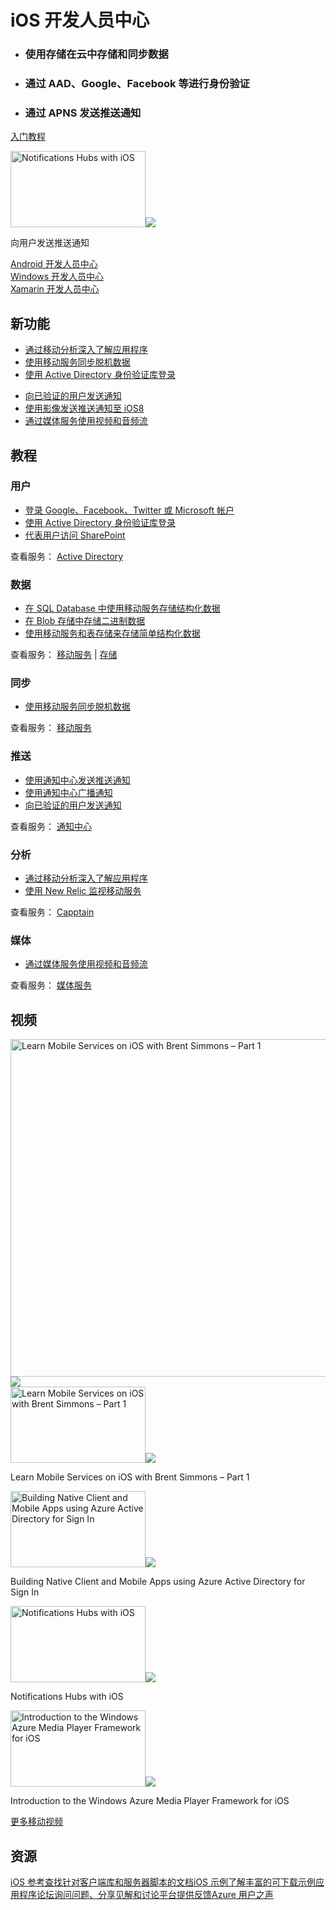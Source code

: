 <properties 
  pageTitle="移动服务-iOS - Azure 微软云"
  metakeywords="" 
  description="" 
  services="" 
  documentationCenter="iOS" 
  authors="" 
  manager="Tiffena" 
  editor="EricChen"/>


<div>
  <h1>iOS 开发人员中心</h1>
  <div>
    <ul>
      <li>
        <h3>使用存储在云中存储和同步数据</h3>
      </li>
      <li>
        <h3>通过 AAD、Google、Facebook 等进行身份验证</h3>
      </li>
      <li>
        <h3>通过 APNS 发送推送通知</h3>
      </li>
    </ul>
    <p><a href="http://azure.microsoft.com/zh-cn/documentation/articles/mobile-services-ios-get-started/" ms.pgarea="content" ms.cmpgrp="body" ms.cmptyp="button" ms.cmpnm="入门教程" ms.title="" km.title="" ms.interactiontype="22">入门教程</a></p>
  </div>
  <div><a href="http://azure.microsoft.com/zh-cn/documentation/videos/notifications-hubs-with-ios/" data-control="" data-expanding="false" data-ch9="http://channel9.msdn.com/Series/Windows-Azure-Service-Bus-Tutorials/Notifications-Hubs-with-iOS/player/" data-caption="zh-cn" ms.pgarea="content" ms.cmpgrp="body" ms.cmptyp="video" ms.cmpnm="07-24-2013 11 min, 53 sec" ms.title="Notifications Hubs with iOS" km.title="Notifications Hubs with iOS" ms.interactiontype="1"><img src="http://video.ch9.ms/ch9/66bc/c50c82bd-e75a-437b-ba14-26c9106d66bc/NotificationHubsWithIOS_512.jpg" alt="Notifications Hubs with iOS" data-control="thumbnail" height="122" width="216"><img src="http://acom.azurecomcdn.net/80C57D/cdn/images/cvt-2033c2e7d39044eb77e5fe971ce2f3c80db5c52b/icon/VideoPlay.svg"></a>
    <p>向用户发送推送通知</p>
  </div>
</div>
<div>
  <div><a href="http://azure.microsoft.com/zh-cn/develop/mobile/android" ms.pgarea="content" ms.cmpgrp="body" ms.cmptyp="link" ms.cmpnm="Android 开发人员中心" ms.title="" km.title="" ms.interactiontype="1">Android 开发人员中心</a></div>
  <div><a href="http://azure.microsoft.com/zh-cn/develop/mobile/windows" ms.pgarea="content" ms.cmpgrp="body" ms.cmptyp="link" ms.cmpnm="Windows 开发人员中心" ms.title="" km.title="" ms.interactiontype="1">Windows 开发人员中心</a></div>
  <div><a href="http://azure.microsoft.com/zh-cn/develop/mobile/xamarin" ms.pgarea="content" ms.cmpgrp="body" ms.cmptyp="link" ms.cmpnm="Xamarin 开发人员中心" ms.title="" km.title="" ms.interactiontype="1">Xamarin 开发人员中心</a></div>
</div>
<div>
  <h2>新功能</h2>
  <div>
    <ul>
      <li><a href="http://azure.microsoft.com/zh-cn/documentation/articles/mobile-services-ios-get-started-mobile-analytics/" ms.pgarea="content" ms.cmpgrp="body" ms.cmptyp="link list link" ms.cmpnm=" | 通过移动分析深入了解应用程序" ms.title="" km.title="" ms.interactiontype="1" ms.index="0">通过移动分析深入了解应用程序</a></li>
      <li><a href="http://azure.microsoft.com/zh-cn/documentation/articles/mobile-services-ios-get-started-offline-data/" ms.pgarea="content" ms.cmpgrp="body" ms.cmptyp="link list link" ms.cmpnm=" | 使用移动服务同步脱机数据" ms.title="" km.title="" ms.interactiontype="1" ms.index="1">使用移动服务同步脱机数据</a></li>
      <li><a href="http://azure.microsoft.com/zh-cn/documentation/articles/mobile-services-dotnet-backend-ios-adal-sso-authentication/" ms.pgarea="content" ms.cmpgrp="body" ms.cmptyp="link list link" ms.cmpnm=" | 使用 Active Directory 身份验证库登录" ms.title="" km.title="" ms.interactiontype="1" ms.index="2">使用 Active Directory 身份验证库登录</a></li>
    </ul>
  </div>
  <div>
    <ul>
      <li><a href="http://azure.microsoft.com/zh-cn/documentation/articles/mobile-services-javascript-backend-ios-push-notifications-app-users/" ms.pgarea="content" ms.cmpgrp="body" ms.cmptyp="link list link" ms.cmpnm=" | 向已验证的用户发送通知" ms.title="" km.title="" ms.interactiontype="1" ms.index="0">向已验证的用户发送通知</a></li>
      <li><a href="http://azure.microsoft.com/zh-cn/documentation/articles/notification-hubs-aspnet-backend-ios-rich-push/" ms.pgarea="content" ms.cmpgrp="body" ms.cmptyp="link list link" ms.cmpnm=" | 使用影像发送推送通知至 iOS8" ms.title="" km.title="" ms.interactiontype="1" ms.index="1">使用影像发送推送通知至 iOS8</a></li>
      <li><a href="http://azure.microsoft.com/zh-cn/documentation/articles/media-services-use-ios-media-player-framework/" ms.pgarea="content" ms.cmpgrp="body" ms.cmptyp="link list link" ms.cmpnm=" | 通过媒体服务使用视频和音频流" ms.title="" km.title="" ms.interactiontype="1" ms.index="2">通过媒体服务使用视频和音频流</a></li>
    </ul>
  </div>
</div>
<div>
  <h2>教程</h2>
</div>
<div>
  <div>
    <h3 data-jumpto-stop="true">用户</h3>
  </div>
  <div>
    <ul>
      <li><a href="http://azure.microsoft.com/zh-cn/documentation/articles/mobile-services-ios-get-started-users/" ms.pgarea="content" ms.cmpgrp="body" ms.cmptyp="link list link" ms.cmpnm=" | 登录 Google、Facebook、Twitter 或 Microsoft 帐户" ms.title="" km.title="" ms.interactiontype="1" ms.index="0">登录 Google、Facebook、Twitter 或 Microsoft 帐户</a></li>
      <li><a href="http://azure.microsoft.com/zh-cn/documentation/articles/mobile-services-dotnet-backend-ios-adal-sso-authentication/" ms.pgarea="content" ms.cmpgrp="body" ms.cmptyp="link list link" ms.cmpnm=" | 使用 Active Directory 身份验证库登录" ms.title="" km.title="" ms.interactiontype="1" ms.index="1">使用 Active Directory 身份验证库登录</a></li>
      <li><a href="http://azure.microsoft.com/zh-cn/documentation/articles/mobile-services-dotnet-backend-calling-sharepoint-on-behalf-of-user/" ms.pgarea="content" ms.cmpgrp="body" ms.cmptyp="link list link" ms.cmpnm=" | 代表用户访问 SharePoint" ms.title="" km.title="" ms.interactiontype="1" ms.index="2">代表用户访问 SharePoint</a></li>
    </ul>
    <p>查看服务： <a href="https://github.com/AzureAD" ms.pgarea="content" ms.cmpgrp="body" ms.cmptyp="link" ms.cmpnm="Active Directory" ms.title="" km.title="" ms.interactiontype="1">Active Directory</a></p>
  </div>
</div>
<div>
  <div>
    <h3 data-jumpto-stop="true">数据</h3>
  </div>
  <div>
    <ul>
      <li><a href="http://azure.microsoft.com/zh-cn/documentation/articles/mobile-services-ios-get-started-data/" ms.pgarea="content" ms.cmpgrp="body" ms.cmptyp="link list link" ms.cmpnm=" | 在 SQL Database 中使用移动服务存储结构化数据" ms.title="" km.title="" ms.interactiontype="1" ms.index="0">在 SQL Database 中使用移动服务存储结构化数据</a></li>
      <li><a href="http://azure.microsoft.com/zh-cn/documentation/articles/mobile-services-ios-upload-data-blob-storage/" ms.pgarea="content" ms.cmpgrp="body" ms.cmptyp="link list link" ms.cmpnm=" | 在 Blob 存储中存储二进制数据" ms.title="" km.title="" ms.interactiontype="1" ms.index="1">在 Blob 存储中存储二进制数据</a></li>
      <li><a href="http://azure.microsoft.com/zh-cn/documentation/articles/mobile-services-store-data-table-storage/" ms.pgarea="content" ms.cmpgrp="body" ms.cmptyp="link list link" ms.cmpnm=" | 使用移动服务和表存储来存储简单结构化数据" ms.title="" km.title="" ms.interactiontype="1" ms.index="2">使用移动服务和表存储来存储简单结构化数据</a></li>
    </ul>
    <p>查看服务： <a href="http://azure.microsoft.com/zh-cn/documentation/services/mobile-services/" ms.pgarea="content" ms.cmpgrp="body" ms.cmptyp="link" ms.cmpnm="移动服务" ms.title="" km.title="" ms.interactiontype="1">移动服务</a> | <a href="http://azure.microsoft.com/zh-cn/documentation/services/storage/" ms.pgarea="content" ms.cmpgrp="body" ms.cmptyp="link" ms.cmpnm="存储" ms.title="" km.title="" ms.interactiontype="1">存储</a></p>
  </div>
</div>
<div>
  <div>
    <h3 data-jumpto-stop="true">同步</h3>
  </div>
  <div>
    <ul>
      <li><a href="http://azure.microsoft.com/zh-cn/documentation/articles/mobile-services-ios-get-started-offline-data/" ms.pgarea="content" ms.cmpgrp="body" ms.cmptyp="link list link" ms.cmpnm=" | 使用移动服务同步脱机数据" ms.title="" km.title="" ms.interactiontype="1" ms.index="0">使用移动服务同步脱机数据</a></li>
    </ul>
    <p>查看服务： <a href="http://azure.microsoft.com/zh-cn/documentation/services/mobile-services/" ms.pgarea="content" ms.cmpgrp="body" ms.cmptyp="link" ms.cmpnm="移动服务" ms.title="" km.title="" ms.interactiontype="1">移动服务</a></p>
  </div>
</div>
<div>
  <div>
    <h3 data-jumpto-stop="true">推送</h3>
  </div>
  <div>
    <ul>
      <li><a href="http://azure.microsoft.com/zh-cn/documentation/articles/notification-hubs-ios-get-started/" ms.pgarea="content" ms.cmpgrp="body" ms.cmptyp="link list link" ms.cmpnm=" | 使用通知中心发送推送通知" ms.title="" km.title="" ms.interactiontype="1" ms.index="0">使用通知中心发送推送通知</a></li>
      <li><a href="http://azure.microsoft.com/zh-cn/documentation/articles/notification-hubs-ios-send-breaking-news/" ms.pgarea="content" ms.cmpgrp="body" ms.cmptyp="link list link" ms.cmpnm=" | 使用通知中心广播通知" ms.title="" km.title="" ms.interactiontype="1" ms.index="1">使用通知中心广播通知</a></li>
      <li><a href="http://azure.microsoft.com/zh-cn/documentation/articles/mobile-services-javascript-backend-ios-push-notifications-app-users/" ms.pgarea="content" ms.cmpgrp="body" ms.cmptyp="link list link" ms.cmpnm=" | 向已验证的用户发送通知" ms.title="" km.title="" ms.interactiontype="1" ms.index="2">向已验证的用户发送通知</a></li>
    </ul>
    <p>查看服务： <a href="http://azure.microsoft.com/zh-cn/documentation/services/notification-hubs/" ms.pgarea="content" ms.cmpgrp="body" ms.cmptyp="link" ms.cmpnm="通知中心" ms.title="" km.title="" ms.interactiontype="1">通知中心</a></p>
  </div>
</div>
<div>
  <div>
    <h3 data-jumpto-stop="true">分析</h3>
  </div>
  <div>
    <ul>
      <li><a href="http://azure.microsoft.com/zh-cn/documentation/articles/mobile-services-ios-get-started-mobile-analytics/" ms.pgarea="content" ms.cmpgrp="body" ms.cmptyp="link list link" ms.cmpnm=" | 通过移动分析深入了解应用程序" ms.title="" km.title="" ms.interactiontype="1" ms.index="0">通过移动分析深入了解应用程序</a></li>
      <li><a href="http://azure.microsoft.com/zh-cn/documentation/articles/store-new-relic-mobile-services-monitor/" ms.pgarea="content" ms.cmpgrp="body" ms.cmptyp="link list link" ms.cmpnm=" | 使用 New Relic 监视移动服务" ms.title="" km.title="" ms.interactiontype="1" ms.index="1">使用 New Relic 监视移动服务</a></li>
    </ul>
    <p>查看服务： <a href="http://www.capptain.com/" ms.pgarea="content" ms.cmpgrp="body" ms.cmptyp="link" ms.cmpnm="Capptain" ms.title="" km.title="" ms.interactiontype="1">Capptain</a></p>
  </div>
</div>
<div>
  <div>
    <h3 data-jumpto-stop="true">媒体</h3>
  </div>
  <div>
    <ul>
      <li><a href="http://azure.microsoft.com/zh-cn/documentation/articles/media-services-use-ios-media-player-framework/" ms.pgarea="content" ms.cmpgrp="body" ms.cmptyp="link list link" ms.cmpnm=" | 通过媒体服务使用视频和音频流" ms.title="" km.title="" ms.interactiontype="1" ms.index="0">通过媒体服务使用视频和音频流</a></li>
    </ul>
    <p>查看服务： <a href="http://azure.microsoft.com/zh-cn/develop/media-services/" ms.pgarea="content" ms.cmpgrp="body" ms.cmptyp="link" ms.cmpnm="媒体服务" ms.title="" km.title="" ms.interactiontype="1">媒体服务</a></p>
  </div>
</div>
<div>
  <h2 data-jumpto-stop="true">视频</h2>
</div>
<div>
  <div data-control="video-switcher">
    <div><a href="http://azure.microsoft.com/zh-cn/documentation/videos/learn-mobile-services-on-ios-with-brent-simmons-1/" data-control="video" data-expanding="false" data-ch9="http://channel9.msdn.com/Series/Windows-Azure-Mobile-Services/Learn-Mobile-Services-on-iOS-with-Brent-Simmons--Part-1/player/" data-caption="zh-cn" ms.pgarea="content" ms.cmpgrp="body" ms.cmptyp="video" ms.cmpnm="03-01-2013 10 min, 56 sec" ms.title="Learn Mobile Services on iOS with Brent Simmons – Part 1" km.title="Learn Mobile Services on iOS with Brent Simmons – Part 1" ms.interactiontype="1"><img src="http://video.ch9.ms/ch9/e969/47653618-1c3a-4249-9913-8bee2aabe969/LearnMobileServicesoniOSwithBrentSimmonsPart1_512.jpg" alt="Learn Mobile Services on iOS with Brent Simmons – Part 1" data-control="thumbnail" height="540" width="960"><img src="http://acom.azurecomcdn.net/80C57D/cdn/images/cvt-2033c2e7d39044eb77e5fe971ce2f3c80db5c52b/icon/VideoPlay.svg"></a></div>
    <div>
      <div><a href="http://azure.microsoft.com/zh-cn/documentation/videos/learn-mobile-services-on-ios-with-brent-simmons-1/" data-control="" data-expanding="false" data-ch9="http://channel9.msdn.com/Series/Windows-Azure-Mobile-Services/Learn-Mobile-Services-on-iOS-with-Brent-Simmons--Part-1/player/" data-caption="zh-cn" ms.pgarea="content" ms.cmpgrp="body" ms.cmptyp="video" ms.cmpnm="03-01-2013 10 min, 56 sec" ms.title="Learn Mobile Services on iOS with Brent Simmons – Part 1" km.title="Learn Mobile Services on iOS with Brent Simmons – Part 1" ms.interactiontype="1"><img src="http://video.ch9.ms/ch9/e969/47653618-1c3a-4249-9913-8bee2aabe969/LearnMobileServicesoniOSwithBrentSimmonsPart1_512.jpg" alt="Learn Mobile Services on iOS with Brent Simmons – Part 1" data-control="thumbnail" height="122" width="216"><img src="http://acom.azurecomcdn.net/80C57D/cdn/images/cvt-2033c2e7d39044eb77e5fe971ce2f3c80db5c52b/icon/VideoPlay.svg"></a>
        <p>Learn Mobile Services on iOS with Brent Simmons – Part 1</p>
      </div>
      <div><a href="http://azure.microsoft.com/zh-cn/documentation/videos/building-native-client-and-mobile-apps-using-active-directory-for-sign-in/" data-control="" data-expanding="false" data-ch9="http://channel9.msdn.com/Events/Build/2014/3-598/player/" data-caption="zh-cn" ms.pgarea="content" ms.cmpgrp="body" ms.cmptyp="video" ms.cmpnm="03-31-2014 00 min, 00 sec" ms.title="Building Native Client and Mobile Apps using Azure Active Directory for Sign In" km.title="Building Native Client and Mobile Apps using Azure Active Directory for Sign In" ms.interactiontype="1"><img src="http://video.ch9.ms/sessions/build/2014/3-598.jpg" alt="Building Native Client and Mobile Apps using Azure Active Directory for Sign In" data-control="thumbnail" height="122" width="216"><img src="http://acom.azurecomcdn.net/80C57D/cdn/images/cvt-2033c2e7d39044eb77e5fe971ce2f3c80db5c52b/icon/VideoPlay.svg"></a>
        <p>Building Native Client and Mobile Apps using Azure Active Directory for Sign In</p>
      </div>
      <div><a href="http://azure.microsoft.com/zh-cn/documentation/videos/notifications-hubs-with-ios/" data-control="" data-expanding="false" data-ch9="http://channel9.msdn.com/Series/Windows-Azure-Service-Bus-Tutorials/Notifications-Hubs-with-iOS/player/" data-caption="zh-cn" ms.pgarea="content" ms.cmpgrp="body" ms.cmptyp="video" ms.cmpnm="07-24-2013 11 min, 53 sec" ms.title="Notifications Hubs with iOS" km.title="Notifications Hubs with iOS" ms.interactiontype="1"><img src="http://video.ch9.ms/ch9/66bc/c50c82bd-e75a-437b-ba14-26c9106d66bc/NotificationHubsWithIOS_512.jpg" alt="Notifications Hubs with iOS" data-control="thumbnail" height="122" width="216"><img src="http://acom.azurecomcdn.net/80C57D/cdn/images/cvt-2033c2e7d39044eb77e5fe971ce2f3c80db5c52b/icon/VideoPlay.svg"></a>
        <p>Notifications Hubs with iOS</p>
      </div>
      <div><a href="http://azure.microsoft.com/zh-cn/documentation/videos/introduction-to-the-media-player-framework-for-ios/" data-control="" data-expanding="false" data-ch9="http://channel9.msdn.com/Series/Windows-Azure-Media-Services-Tutorials/An-introduction-to-Azure-Media-Player-Framework-for-IOS/player/" data-caption="zh-cn" ms.pgarea="content" ms.cmpgrp="body" ms.cmptyp="video" ms.cmpnm="01-18-2013 11 min, 28 sec" ms.title="Introduction to the Windows Azure Media Player Framework for iOS" km.title="Introduction to the Windows Azure Media Player Framework for iOS" ms.interactiontype="1"><img src="http://video.ch9.ms/ch9/3aa5/d2f99a80-0806-4907-8e6f-639b98d43aa5/IntroToMediaServices_512.jpg" alt="Introduction to the Windows Azure Media Player Framework for iOS" data-control="thumbnail" height="122" width="216"><img src="http://acom.azurecomcdn.net/80C57D/cdn/images/cvt-2033c2e7d39044eb77e5fe971ce2f3c80db5c52b/icon/VideoPlay.svg"></a>
        <p>Introduction to the Windows Azure Media Player Framework for iOS</p>
      </div>
    </div>
  </div>
  <p><a href="http://azure.microsoft.com/zh-cn/documentation/videos/index/?services=mobile-services" ms.pgarea="content" ms.cmpgrp="body" ms.cmptyp="link" ms.cmpnm="更多移动视频" ms.title="" km.title="" ms.interactiontype="1">更多移动视频</a></p>
</div>
<div>
  <h2 data-jumpto-stop="true">资源</h2>
  <div><a href="http://azure.microsoft.com/zh-cn/develop/mobile/reference-ios/" ms.pgarea="content" ms.cmpgrp="body" ms.cmptyp="resource block link" ms.cmpnm="iOS 参考 查找针对客户端库和服务器脚本的文档" ms.title="" km.title="" ms.interactiontype="1">iOS 参考查找针对客户端库和服务器脚本的文档</a><a href="http://azure.microsoft.com/zh-cn/develop/mobile/ios-samples/" ms.pgarea="content" ms.cmpgrp="body" ms.cmptyp="resource block link" ms.cmpnm="iOS 示例 了解丰富的可下载示例应用程序" ms.title="" km.title="" ms.interactiontype="1">iOS 示例了解丰富的可下载示例应用程序</a><a href="http://social.msdn.microsoft.com/Forums/azure/en-US/home?category=windowsazureplatform%2Cwindowsazureplatformctp%2Cwindowsazure&forum=azurescheduler%2CTFService%2Cazureapimgmt%2Chypervrecovmgr%2Cazuresearch%2Cazurecache%2Cwindowsazurewebsitespreview%2Cwindowsazureactiveauthentication%2Cnotificationhubs%2Cwindowsazurepurchasing%2Cservbus%2Cwindowsazurepack%2Chdinsight%2Cssdsgetstarted%2Cazureautomation%2CWindowsAzureAD%2Cwindowsazuredata%2CDataMarket%2Cwindowsazuremanagement%2Cwindowsazuredevelopment%2CWAVirtualMachinesforWindows%2Cazurebiztalksvcs%2Cwindowsazureonlinebackup%2Cazuremobile%2Cazurescripting%2CWAVirtualMachinesVirtualNetwork%2CAzureDocumentDB%2CMediaServices%2CAzureRemoteApp%2CWAVirtualMachinesforLinux%2Cwavirtualmachinesforbiztalkserver%2Cappfabricctp%2Csocialanalytics%2CMachineLearning&filter=alltypes&sort=relevancedesc&brandIgnore=True&filter=alltypes&searchTerm=ios" ms.pgarea="content" ms.cmpgrp="body" ms.cmptyp="resource block link" ms.cmpnm="论坛 询问问题、分享见解和讨论平台" ms.title="" km.title="" ms.interactiontype="1">论坛询问问题、分享见解和讨论平台</a><a href="http://azure.microsoft.com/zh-cn/develop/mobile/ios/#" data-forum="216254" ms.pgarea="content" ms.cmpgrp="body" ms.cmptyp="resource block link" ms.cmpnm="提供反馈 Azure 用户之声" ms.title="" km.title="" ms.interactiontype="1">提供反馈Azure 用户之声</a></div>
</div>
